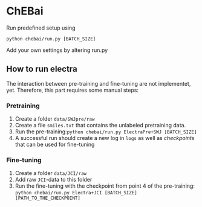 # ChEBai

Run predefined setup using 


```
python chebai/run.py [BATCH_SIZE]
```

Add your own settings by altering run.py

## How to run electra

The interaction between pre-training and fine-tuning are not implementet, yet. Therefore, this part requires some manual steps:

### Pretraining

1. Create a folder `data/SWJpre/raw`
2. Create a file `smiles.txt` that contains the unlabeled pretraining data.
3. Run the pre-training:`python chebai/run.py ElectraPre+SWJ [BATCH_SIZE]`
4. A successful run should create a new log in `logs` as well as *checkpoints* that can be used for fine-tuning

### Fine-tuning

1. Create a folder `data/JCI/raw`
2. Add raw `JCI`-data to this folder
3. Run the fine-tuning with the checkpoint from point 4 of the pre-training:
   ```python chebai/run.py Electra+JCI [BATCH_SIZE] [PATH_TO_THE_CHECKPOINT]```

